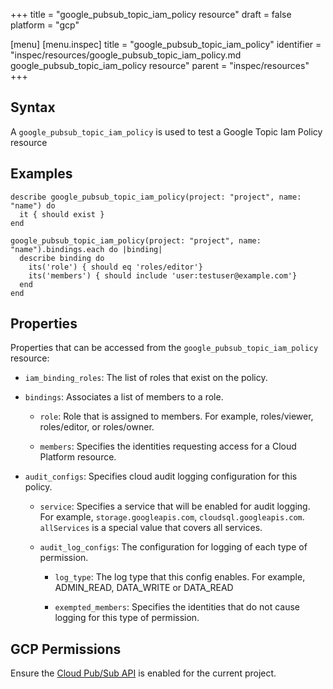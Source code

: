 +++
title = "google_pubsub_topic_iam_policy resource"
draft = false
platform = "gcp"

[menu]
  [menu.inspec]
    title = "google_pubsub_topic_iam_policy"
    identifier = "inspec/resources/google_pubsub_topic_iam_policy.md google_pubsub_topic_iam_policy resource"
    parent = "inspec/resources"
+++


## Syntax
A `google_pubsub_topic_iam_policy` is used to test a Google Topic Iam Policy resource

## Examples
```
describe google_pubsub_topic_iam_policy(project: "project", name: "name") do
  it { should exist }
end

google_pubsub_topic_iam_policy(project: "project", name: "name").bindings.each do |binding|
  describe binding do
    its('role') { should eq 'roles/editor'}
    its('members') { should include 'user:testuser@example.com'}
  end
end
```

## Properties
Properties that can be accessed from the `google_pubsub_topic_iam_policy` resource:

  * `iam_binding_roles`: The list of roles that exist on the policy.

  * `bindings`: Associates a list of members to a role.

    * `role`: Role that is assigned to members. For example, roles/viewer, roles/editor, or roles/owner.

    * `members`: Specifies the identities requesting access for a Cloud Platform resource.

  * `audit_configs`: Specifies cloud audit logging configuration for this policy.

    * `service`: Specifies a service that will be enabled for audit logging. For example, `storage.googleapis.com`, `cloudsql.googleapis.com`. `allServices`  is a special value that covers all services.

    * `audit_log_configs`: The configuration for logging of each type of permission.

      * `log_type`: The log type that this config enables. For example, ADMIN_READ, DATA_WRITE or DATA_READ

      * `exempted_members`: Specifies the identities that do not cause logging for this type of permission.



## GCP Permissions

Ensure the [Cloud Pub/Sub API](https://console.cloud.google.com/apis/library/pubsub.googleapis.com/) is enabled for the current project.
